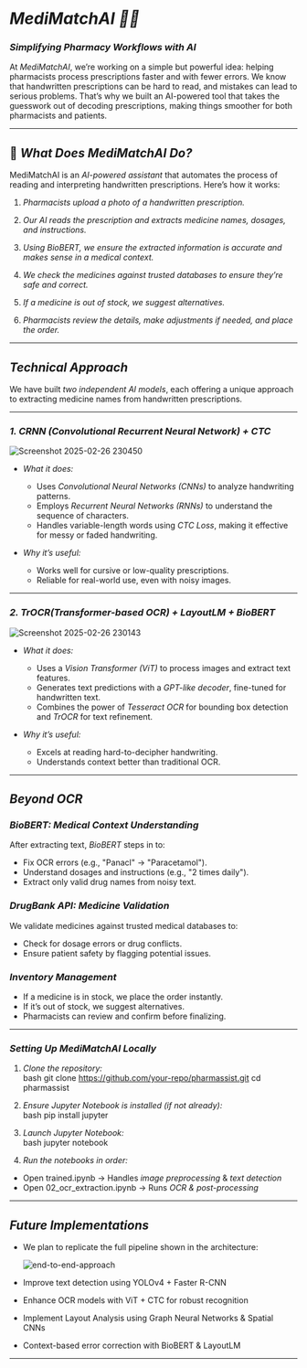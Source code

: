 # *MediMatchAI 🏥💊*  
### *Simplifying Pharmacy Workflows with AI*  

At *MediMatchAI*, we’re working on a simple but powerful idea: helping pharmacists process prescriptions faster and with fewer errors. We know that handwritten prescriptions can be hard to read, and mistakes can lead to serious problems. That’s why we built an AI-powered tool that takes the guesswork out of decoding prescriptions, making things smoother for both pharmacists and patients.

---

## 🌟 *What Does MediMatchAI Do?*  
MediMatchAI is an *AI-powered assistant* that automates the process of reading and interpreting handwritten prescriptions. Here’s how it works:  

1. *Pharmacists upload a photo of a handwritten prescription.*  

 2. *Our AI reads the prescription and extracts medicine names, dosages, and instructions.*

3. *Using BioBERT, we ensure the extracted information is accurate and makes sense in a medical context.*  

4. *We check the medicines against trusted databases to ensure they’re safe and correct.*  

5. *If a medicine is out of stock, we suggest alternatives.*  

6. *Pharmacists review the details, make adjustments if needed, and place the order.*  

---

## *Technical Approach*  

We have built *two independent AI models*, each offering a unique approach to extracting medicine names from handwritten prescriptions.

---

### *1. CRNN (Convolutional Recurrent Neural Network) + CTC*  

![Screenshot 2025-02-26 230450](https://github.com/user-attachments/assets/9d391440-495d-49db-a04d-1e46202b1d33)


- *What it does:*  
  - Uses *Convolutional Neural Networks (CNNs)* to analyze handwriting patterns.  
  - Employs *Recurrent Neural Networks (RNNs)* to understand the sequence of characters.  
  - Handles variable-length words using *CTC Loss*, making it effective for messy or faded handwriting.  

- *Why it’s useful:*  
  - Works well for cursive or low-quality prescriptions.  
  - Reliable for real-world use, even with noisy images.  

---

### *2. TrOCR(Transformer-based OCR) + LayoutLM + BioBERT*  

![Screenshot 2025-02-26 230143](https://github.com/user-attachments/assets/c3d1495f-4519-43e0-aa9d-1dba2d38751f)

- *What it does:*  
  - Uses a *Vision Transformer (ViT)* to process images and extract text features.  
  - Generates text predictions with a *GPT-like decoder*, fine-tuned for handwritten text.  
  - Combines the power of *Tesseract OCR* for bounding box detection and *TrOCR* for text refinement.  

- *Why it’s useful:*  
  - Excels at reading hard-to-decipher handwriting.  
  - Understands context better than traditional OCR.  

---

## *Beyond OCR*  

### *BioBERT: Medical Context Understanding*  
After extracting text, *BioBERT* steps in to:  
- Fix OCR errors (e.g., "Panacl" → "Paracetamol").  
- Understand dosages and instructions (e.g., "2 times daily").  
- Extract only valid drug names from noisy text.  

### *DrugBank API: Medicine Validation*  
We validate medicines against trusted medical databases to:  
- Check for dosage errors or drug conflicts.  
- Ensure patient safety by flagging potential issues.  

### *Inventory Management*  
- If a medicine is in stock, we place the order instantly.  
- If it’s out of stock, we suggest alternatives.  
- Pharmacists can review and confirm before finalizing.  

---

### *Setting Up MediMatchAI Locally*  

1. *Clone the repository:*  
bash
git clone https://github.com/your-repo/pharmassist.git
cd pharmassist




2. *Ensure Jupyter Notebook is installed (if not already):*  
bash
pip install jupyter


3. *Launch Jupyter Notebook:*  
bash
jupyter notebook


4. *Run the notebooks in order:*  
- Open trained.ipynb → Handles *image preprocessing* & *text detection*  
- Open 02_ocr_extraction.ipynb → Runs *OCR & post-processing*  

---

##  *Future Implementations*  
- We plan to replicate the full pipeline shown in the architecture:

  ![end-to-end-approach](https://github.com/user-attachments/assets/6bf398fb-74ab-4d6d-b843-e3e17dff277a)

- Improve text detection using YOLOv4 + Faster R-CNN
- Enhance OCR models with ViT + CTC for robust recognition
- Implement Layout Analysis using Graph Neural Networks & Spatial CNNs
- Context-based error correction with BioBERT & LayoutLM

---
